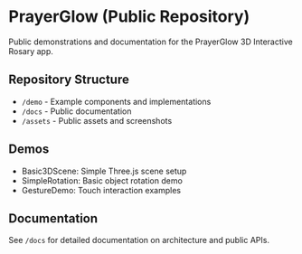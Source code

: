 # PrayerGlow (Public Repository)

Public demonstrations and documentation for the PrayerGlow 3D Interactive Rosary app.

## Repository Structure

- `/demo` - Example components and implementations
- `/docs` - Public documentation
- `/assets` - Public assets and screenshots

## Demos

- Basic3DScene: Simple Three.js scene setup
- SimpleRotation: Basic object rotation demo
- GestureDemo: Touch interaction examples

## Documentation

See `/docs` for detailed documentation on architecture and public APIs.
